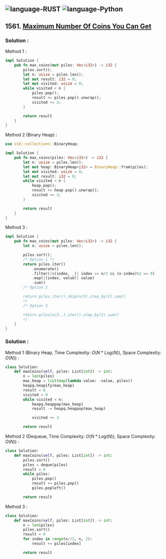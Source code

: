 ![language-RUST](https://img.shields.io/badge/RUST-8d4004?style=for-the-badge&logo=RUST)
![language-Python](https://img.shields.io/badge/Python-ffd43b?style=for-the-badge&logo=PYTHON)
---

## 1561. [Maximum Number Of Coins You Can Get](https://leetcode.com/problems/maximum-number-of-coins-you-can-get)

### Solution :

Method 1 :
```rust
impl Solution {
    pub fn max_coins(mut piles: Vec<i32>) -> i32 {
        piles.sort();
        let n: usize = piles.len();
        let mut result: i32 = 0;
        let mut visited: usize = 0;
        while visited < n {
            piles.pop();
            result += piles.pop().unwrap();
            visited += 3;
        }

        return result
    }
}
```

Method 2 (Binary Heap) :
```rust
use std::collections::BinaryHeap;

impl Solution {
    pub fn max_coins(piles: Vec<i32>) -> i32 {
        let n: usize = piles.len();
        let mut heap: BinaryHeap<i32> = BinaryHeap::from(piles);
        let mut visited: usize = 0;
        let mut result: i32 = 0;
        while visited < n {
            heap.pop();
            result += heap.pop().unwrap();
            visited += 3;
        }

        return result
    }
}
```

Method 3 :
```rust
impl Solution {
    pub fn max_coins(mut piles: Vec<i32>) -> i32 {
        let n: usize = piles.len();

        piles.sort();
        /* Option 1 */
        return piles.iter()
            .enumerate()
            .filter(|&(index, _)| index >= n/3 && (n-index)%2 == 0)
            .map(|(index, value)| value)
            .sum()
        /* Option 2

        return piles.iter().skip(n/3).step_by(2).sum()
        */
        /* Option 3

        return piles[n/3..].iter().step_by(2).sum()
        */
    }
}
```

### Solution :

Method 1 (Binary Heap, Time Complexity: $O(N*Log(N))$, Space Complexity: $O(N)$) :
```python
class Solution:
    def maxCoins(self, piles: List[int]) -> int:
        n = len(piles)
        max_heap = list(map(lambda value: -value, piles))
        heapq.heapify(max_heap)
        result = 0
        visited = 0
        while visited < n:
            heapq.heappop(max_heap)
            result -= heapq.heappop(max_heap)

            visited += 3

        return result
```

Method 2 (Dequeue, Time Complexity: $O(N*Log(N))$, Space Complexity: $O(N)$) :
```python
class Solution:
    def maxCoins(self, piles: List[int]) -> int:
        piles.sort()
        piles = deque(piles)
        result = 0
        while piles:
            piles.pop()
            result += piles.pop()
            piles.popleft()

        return result
```

Method 3 :
```python
class Solution:
    def maxCoins(self, piles: List[int]) -> int:
        n = len(piles)
        piles.sort()
        result = 0
        for index in range(n//3, n, 2):
            result += piles[index]

        return result
```
